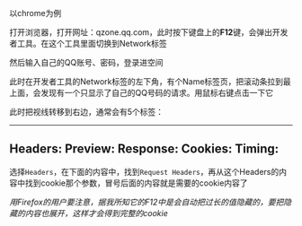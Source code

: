 以chrome为例

打开浏览器，打开网址：qzone.qq.com，此时按下键盘上的**F12**键，会弹出开发者工具。在这个工具里面切换到Network标签

然后输入自己的QQ账号、密码，登录进空间

此时在开发者工具的Network标签的左下角，有个Name标签页，把滚动条拉到最上面，会发现有一个只显示了自己的QQ号码的请求。用鼠标右键点击一下它

此时把视线转移到右边，通常会有5个标签：

---
Headers: 
Preview:
Response:
Cookies:
Timing:
---

选择`Headers`，在下面的内容中，找到`Request Headers`，再从这个Headers的内容中找到cookie那个参数，冒号后面的内容就是需要的cookie内容了


*用Firefox的用户要注意，据我所知它的F12中是会自动把过长的值隐藏的，要把隐藏的内容也展开，这样才会得到完整的cookie*
